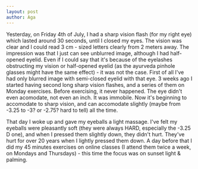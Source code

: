 ```yaml
---
layout: post
author: Aga
---
```

Yesterday, on Friday 4th of July, I had a sharp vision flash (for my right eye) which lasted around 30 seconds, until I closed my eyes. The vision was clear and I could read 3 cm - sized letters clearly from 2 meters away. The impression was that I just can see unblurred image, although I had half-opened eyelid. Even if I could say that it's because of the eyelashes obstructing my vision or half-opened eyelid (as the ayurveda pinhole glasses might have the same effect) - it was not the case. First of all I've had only blurred image with semi-closed eyelid with that eye. 3 weeks ago I started having second long sharp vision flashes, and a series of them on Monday exercises. Before exercising, it never happened. The eye didn't even acomodate, not even an inch. It was immobile. Now it's beginning to accomodate to sharp vision, and can accomodate slightly (maybe from -3.25 to -3? or -2.75? hard to tell) all the time.

That day I woke up and gave my eyeballs a light massage. I've felt my eyeballs were pleasantly soft (they were always HARD, especially the -3.25 D one), and when I pressed them slightly down, they didn't hurt. They've hurt for over 20 years when I lightly pressed them down. 
A day before that I did my 45 minutes exercises on online classes (I attend them twice a week, on Mondays and Thursdays) - this time the focus was on sunset light & palming. 

